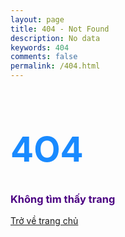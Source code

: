 ```yaml
---
layout: page
title: 404 - Not Found
description: No data
keywords: 404
comments: false
permalink: /404.html
---
```

<div class="text-center">
  <h1 style="color: #198AFF; font-size: 55px">4O4</h1>
  <p class="lead"></p><h3 style="color: #4B0082; front-size: 20px">Không tìm thấy trang</h3>
  <a class="btn btn-primary" href="{{site.url}}{{site.baseurl}}"> Trở về trang chủ </a>
</div>
